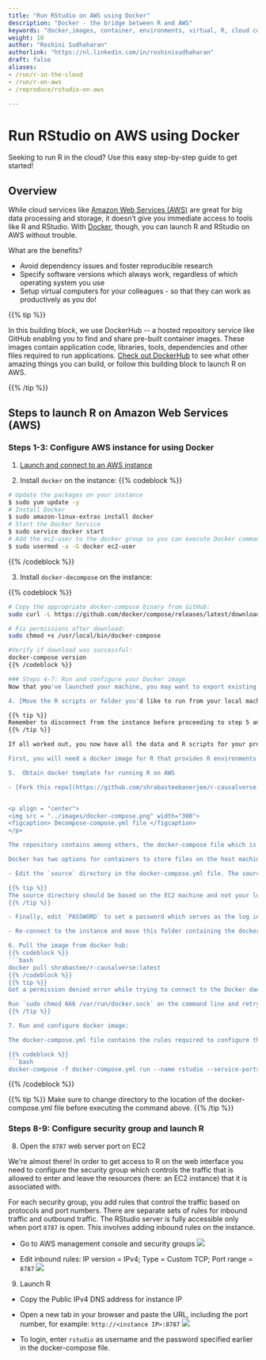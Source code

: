 ```yaml
---
title: "Run RStudio on AWS using Docker"
description: "Docker - the bridge between R and AWS"
keywords: "docker,images, container, environments, virtual, R, cloud computing, virtual machine"
weight: 10
author: "Roshini Sudhaharan"
authorlink: "https://nl.linkedin.com/in/roshinisudhaharan"
draft: false
aliases:
- /run/r-in-the-cloud
- /run/r-on-aws
- /reproduce/rstudio-on-aws

---
```


# Run RStudio on AWS using Docker

Seeking to run R in the cloud? Use this easy step-by-step guide to get started!

## Overview

While cloud services like [Amazon Web Services (AWS)](https://tilburgsciencehub.com/tutorials/more-tutorials/running-computations-remotely/cloud-computing/) are great for big data processing and storage, it doesn’t give you immediate access to tools like R and RStudio. With [Docker](https://tilburgsciencehub.com/building-blocks/automate-and-execute-your-work/reproducible-work/docker/), though, you can launch R and RStudio on AWS without trouble.

What are the benefits?
- Avoid dependency issues and foster reproducible research
- Specify software versions which always work, regardless of which operating system you use
- Setup virtual computers for your colleagues - so that they can work as productively as you do!

{{% tip %}}

In this building block, we use DockerHub -- a hosted repository service like GitHub enabling you to find and share pre-built container images. These images contain application code, libraries, tools, dependencies and other files required to run applications. [Check out DockerHub](https://hub.docker.com/) to see what other amazing things you can build, or follow this building block to launch R on AWS.

{{% /tip %}}

## Steps to launch R on Amazon Web Services (AWS)

### Steps 1-3: Configure AWS instance for using Docker

1. [Launch and connect to an AWS instance](https://tilburgsciencehub.com/tutorials/more-tutorials/running-computations-remotely/launch-instance/)

2. Install `docker` on the instance:
{{% codeblock %}}
```bash
# Update the packages on your instance
$ sudo yum update -y
# Install Docker
$ sudo amazon-linux-extras install docker
# Start the Docker Service
$ sudo service docker start
# Add the ec2-user to the docker group so you can execute Docker commands without using sudo.
$ sudo usermod -a -G docker ec2-user
```
{{% /codeblock %}}

3. Install `docker-decompose` on the instance:

{{% codeblock %}}
```bash
# Copy the appropriate docker-compose binary from GitHub:
sudo curl -L https://github.com/docker/compose/releases/latest/download/docker-compose-$(uname -s)-$(uname -m) -o /usr/local/bin/docker-compose

# Fix permissions after download:
sudo chmod +x /usr/local/bin/docker-compose

#Verify if download was successful:
docker-compose version
{{% /codeblock %}}

### Steps 4-7: Run and configure your Docker image
Now that you've launched your machine, you may want to export existing data or R scripts from your local computer to the machine. Of course, it could also be that you may programmatically download data from the cloud and write R scripts from scratch once R is launched on the instance. Here we assume you're working with existing data and R scripts that are currently stored in your local machine. Let's get started!

4. [Move the R scripts or folder you'd like to run from your local machine to the AWS instance](https://tilburgsciencehub.com/tutorials/more-tutorials/running-computations-remotely/move-files/)

{{% tip %}}
Remember to disconnect from the instance before proceeding to step 5 and execute the step on your local machine.
{{% /tip %}}

If all worked out, you now have all the data and R scripts for your project ready to be run on the instance but how to get access to R? Let's now get to the meat of the matter!

First, you will need a docker image for R that provides R environments including RStudio server, allowing to work remotely from the RStudio server web interface accessible through any browser. For this purpose, we will use an existing repository of the docker image which is currently hosted on docker hub.

5.  Obtain docker template for running R on AWS

- [Fork this repo](https://github.com/shrabasteebanerjee/r-causalverse.git)


<p align = "center">
<img src = "../images/docker-compose.png" width="300">
<figcaption> Decompose-compose.yml file </figcaption>
</p>

The repository contains among others, the docker-compose file which is a YAML file defining services, networks, and volumes for a Docker application. It is mainly used to run multiple containers running different services as a single service.

Docker has two options for containers to store files on the host machine, so that the files remain even after the container stops: volumes, and bind mounts. This image uses [bind mounts](https://docs.docker.com/storage/bind-mounts/) wherein a file or directory on the host machine is mounted into a container. This involves specifying the source and target directories. The target directory remains unchanged as it is the destination where  the file or directory is mounted in the container (here: in RStudio) but the source directory ought to be changed.

- Edit the `source` directory in the docker-compose.yml file. The source directory will contain the filepath of the folder containing all the data and R scripts you’d like to run on the AWS instance.

{{% tip %}}
The source directory should be based on the EC2 machine and not your local machine, i.e. assume the filepath after transferring the file/folder to the instance.  E.g. `/home/ec2-user/< FOLDER OR FILE NAME>`
{{% /tip %}}

- Finally, edit `PASSWORD` to set a password which serves as the log in password of RStudio once launched.

- Re-connect to the instance and move this folder containing the docker-compose.yml file or just the docker-compose.yml file to the instance.

6. Pull the image from docker hub:
{{% codeblock %}}
```bash
docker pull shrabastee/r-causalverse:latest
{{% /codeblock %}}
{{% tip %}}
Got a permission denied error while trying to connect to the Docker daemon socket?

Run `sudo chmod 666 /var/run/docker.sock` on the command line and retry!
{{% /tip %}}

7. Run and configure docker image:

The docker-compose.yml file contains the rules required to configure the image and includes rules specifying how you want it to run. With this file in place, you can configure and run the image using a single command.

{{% codeblock %}}
```bash
docker-compose -f docker-compose.yml run --name rstudio --service-ports rstudio
```
{{% /codeblock %}}

{{% tip %}}
Make sure to change directory to the location of the docker-compose.yml file before executing the command above.
{{% /tip %}}

### Steps 8-9: Configure security group and launch R
8. Open the `8787` web server port on EC2

We're almost there! In order to get access to R on the web interface you need to configure the security group which controls the traffic that is allowed to enter and leave the resources (here: an EC2 instance) that it is associated with.

For each security group, you add rules that control the traffic based on protocols and port numbers. There are separate sets of rules for inbound traffic and outbound traffic. The RStudio server is fully accessible only when port `8787` is open. This involves adding inbound rules on the instance.

- Go to AWS management console and security groups
![](../images/open-portal1.gif)

- Edit inbound rules: IP version = IPv4; Type = Custom TCP; Port range = `8787`
![](../images/open-portal3.gif)


9. Launch R
- Copy the Public IPv4 DNS address for instance IP
- Open a new tab in your browser and paste the URL, including the port number, for example: `http://<instance IP>:8787`
![](../images/open-r.gif)

- To login, enter `rstudio` as username and the password specified earlier in the docker-compose file.
